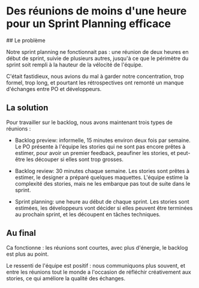 # Des réunions de moins d'une heure pour un Sprint Planning efficace

## Le problème

Notre sprint planning ne fonctionnait pas : une réunion de deux heures en début de sprint, suivie de plusieurs autres, jusqu'à ce que le périmètre du sprint soit rempli à la hauteur de la vélocité de l'équipe.

C'était fastidieux, nous avions du mal à garder notre concentration, trop formel, trop long, et pourtant les rétrospectives ont remonté un manque d'échanges entre PO et développeurs.

## La solution

Pour travailler sur le backlog, nous avons maintenant trois types de réunions :

- Backlog preview: informelle, 15 minutes environ deux fois par semaine. Le PO présente à l'équipe les stories qui ne sont pas encore prêtes à estimer, pour avoir un premier feedback, peaufiner les stories, et peut-être les découper si elles sont trop grosses.

- Backlog review: 30 minutes chaque semaine. Les stories sont prêtes à estimer, le designer a préparé quelques maquettes. L'équipe estime la complexité des stories, mais ne les embarque pas tout de suite dans le sprint.

- Sprint planning: une heure au début de chaque sprint. Les stories sont estimées, les développeurs vont décider si elles peuvent être terminées au prochain sprint, et les découpent en tâches techniques.

## Au final

Ca fonctionne : les réunions sont courtes, avec plus d'énergie, le backlog est plus au point.

Le ressenti de l'équipe est positif : nous communiquons plus souvent, et entre les réunions tout le monde a l'occasion de réfléchir créativement aux stories, ce qui améliore la qualité des échanges.
